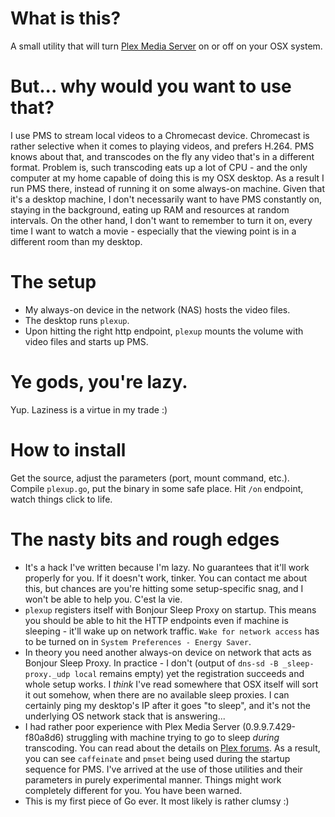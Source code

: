 # What is this?

A small utility that will turn [Plex Media Server](https://plex.tv/) on or off on your OSX system.

# But... why would you want to use that?

I use PMS to stream local videos to a Chromecast device. Chromecast is rather
selective when it comes to playing videos, and prefers H.264. PMS knows about
that, and transcodes on the fly any video that's in a different format. Problem
is, such transcoding eats up a lot of CPU - and the only computer at my home
capable of doing this is my OSX desktop. As a result I run PMS there, instead
of running it on some always-on machine. Given that it's a desktop machine,
I don't necessarily want to have PMS constantly on, staying in the background,
eating up RAM and resources at random intervals. On the other hand, I don't
want to remember to turn it on, every time I want to watch a movie - especially
that the viewing point is in a different room than my desktop.

# The setup

* My always-on device in the network (NAS) hosts the video files.
* The desktop runs `plexup`.
* Upon hitting the right http endpoint, `plexup` mounts the volume with video
  files and starts up PMS.

# Ye gods, you're lazy.

Yup. Laziness is a virtue in my trade :)

# How to install

Get the source, adjust the parameters (port, mount command, etc.). Compile
`plexup.go`, put the binary in some safe place. Hit `/on` endpoint, watch
things click to life.

# The nasty bits and rough edges

* It's a hack I've written because I'm lazy. No guarantees that it'll work
  properly for you. If it doesn't work, tinker. You can contact me about this,
  but chances are you're hitting some setup-specific snag, and I won't be able to
  help you. C'est la vie.
* `plexup` registers itself with Bonjour Sleep Proxy on startup. This means you
  should be able to hit the HTTP endpoints even if machine is sleeping - it'll
  wake up on network traffic. `Wake for network access` has to be turned on in
  `System Preferences - Energy Saver`.
* In theory you need another always-on device on network that acts as Bonjour
  Sleep Proxy. In practice - I don't (output of `dns-sd -B _sleep-proxy._udp
  local` remains empty) yet the registration succeeds and whole setup works.
  I *think* I've read somewhere that OSX itself will sort it out somehow, when
  there are no available sleep proxies. I can certainly ping my desktop's IP
  after it goes "to sleep", and it's not the underlying OS network stack that is
  answering...
* I had rather poor experience with Plex Media Server (0.9.9.7.429-f80a8d6)
  struggling with machine trying to go to sleep *during* transcoding. You can
  read about the details on [Plex forums](https://forums.plex.tv/index.php/topic/107735-narcolepsy-problems/).
  As a result, you can see `caffeinate` and `pmset` being used during the
  startup sequence for PMS. I've arrived at the use of those utilities and their
  parameters in purely experimental manner. Things might work completely
  different for you. You have been warned.
* This is my first piece of Go ever. It most likely is rather clumsy :)
